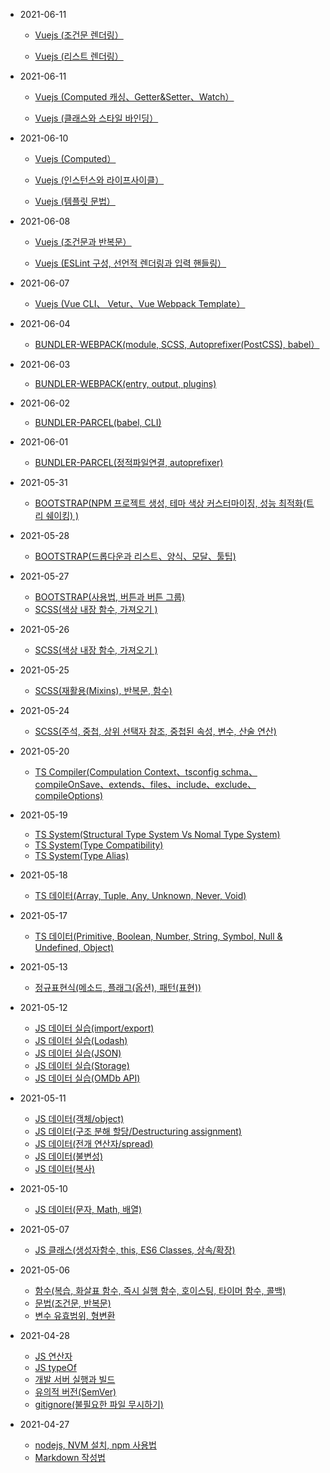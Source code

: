 - 2021-06-11

  - [Vuejs (조건문 렌더링）](https://digndkssud.github.io/20210614/if-show)
  
  - [Vuejs (리스트 렌더링）](https://digndkssud.github.io/20210614/listRendering)
  
- 2021-06-11

  - [Vuejs (Computed 캐싱、Getter&Setter、Watch）](https://digndkssud.github.io/20210611/computed)
  
  - [Vuejs (클래스와 스타일 바인딩）](https://digndkssud.github.io/20210611/class)
  
  
- 2021-06-10

  - [Vuejs (Computed）](https://digndkssud.github.io/20210610/computed)
  
  - [Vuejs (인스턴스와 라이프사이클）](https://digndkssud.github.io/20210610/instance)
   
  - [Vuejs (템플릿 문법）](https://digndkssud.github.io/20210610/template)


- 2021-06-08

  - [Vuejs (조건문과 반복문）](https://digndkssud.github.io/20210608/if-for)
   
  - [Vuejs (ESLint 구성, 선언적 렌더링과 입력 핸들링）](https://digndkssud.github.io/20210608/eslint)

- 2021-06-07

  - [Vuejs (Vue CLI、 Vetur、Vue Webpack Template）](https://digndkssud.github.io/20210607/vuejs)

- 2021-06-04

  - [BUNDLER-WEBPACK(module, SCSS, Autoprefixer(PostCSS), babel）](https://digndkssud.github.io/20210604/webpack)

- 2021-06-03

  - [BUNDLER-WEBPACK(entry, output, plugins)](https://digndkssud.github.io/20210603/webpack)
  
- 2021-06-02

  - [BUNDLER-PARCEL(babel, CLI)](https://digndkssud.github.io/20210602/parcel)
  
- 2021-06-01

  - [BUNDLER-PARCEL(정적파일연결, autoprefixer)](https://digndkssud.github.io/20210601/parcel)
  
- 2021-05-31

  - [BOOTSTRAP(NPM 프로젝트 생성, 테마 색상 커스터마이징, 성능 최적화(트리 쉐이킹) )](https://digndkssud.github.io/20210531/bootstrap)
  
- 2021-05-28

  - [BOOTSTRAP(드롭다운과 리스트、양식、모달、툴팁)](https://digndkssud.github.io/20210528/bootstrap)
  
- 2021-05-27

  - [BOOTSTRAP(사용법, 버튼과 버튼 그룹)](https://digndkssud.github.io/20210527/bootstrap)
  - [SCSS(색상 내장 함수, 가져오기 )](https://digndkssud.github.io/20210527/scss)

- 2021-05-26

  - [SCSS(색상 내장 함수, 가져오기 )](https://digndkssud.github.io/20210526/scss)

- 2021-05-25

  - [SCSS(재활용(Mixins), 반복문, 함수)](https://digndkssud.github.io/20210525/scss)

- 2021-05-24

  - [SCSS(주석, 중첩, 상위 선택자 참조, 중첩된 속성, 변수, 산술 연산)](https://digndkssud.github.io/20210524/scss)

- 2021-05-20

  - [TS Compiler(Compulation Context、tsconfig schma、compileOnSave、extends、files、include、exclude、compileOptions)](https://digndkssud.github.io/20210520/typeScript)
- 2021-05-19

  - [TS System(Structural Type System Vs Nomal Type System)](https://digndkssud.github.io/20210519/typesystem)
  - [TS System(Type Compatibility)](https://digndkssud.github.io/20210519/typeCompatibility)
  - [TS System(Type Alias)](https://digndkssud.github.io/20210519/type_Alias)


- 2021-05-18
 
  - [TS 데이터(Array, Tuple, Any, Unknown, Never, Void)](https://digndkssud.github.io/20210518/typescript_Essentials)

- 2021-05-17
  - [TS 데이터(Primitive, Boolean, Number, String, Symbol, Null & Undefined, Object)](https://digndkssud.github.io/20210517/typeAnnotation)
  
- 2021-05-13
  - [정규표현식(메소드, 플래그(옵션), 패턴(표현))](https://digndkssud.github.io/20210513/regexp)

- 2021-05-12

  - [JS 데이터 실습(import/export)](https://digndkssud.github.io/20210512/import_export)
  - [JS 데이터 실습(Lodash)](https://digndkssud.github.io/20210512/lodash)
  - [JS 데이터 실습(JSON)](https://digndkssud.github.io/20210512/json)
  - [JS 데이터 실습(Storage)](https://digndkssud.github.io/20210512/storage)
  - [JS 데이터 실습(OMDb API)](https://digndkssud.github.io/20210512/omdb)

- 2021-05-11

  - [JS 데이터(객체/object)](https://digndkssud.github.io/20210511/object)
  - [JS 데이터(구조 분해 할당/Destructuring assignment)](https://digndkssud.github.io/20210511/destructuring_assignment)
  - [JS 데이터(전개 연산자/spread)](https://digndkssud.github.io/20210511/spread)
  - [JS 데이터(불변성)](https://digndkssud.github.io/20210511/immutability)
  - [JS 데이터(복사)](https://digndkssud.github.io/20210511/copy)
  
- 2021-05-10

  - [JS 데이터(문자, Math, 배열)](https://digndkssud.github.io/20210510/javascriptData_1)

- 2021-05-07

  - [JS 클래스(생성자함수, this, ES6 Classes, 상속/확장)](https://digndkssud.github.io/20210507/JSClass)


- 2021-05-06

  - [함수(복습, 화살표 함수, 즉시 실행 함수, 호이스팅, 타이머 함수, 콜백)](https://digndkssud.github.io/20210506/function)  
  - [문법(조건문, 반복문)](https://digndkssud.github.io/20210506/Statement)  
  - [변수 유효범위, 형변환](https://digndkssud.github.io/20210506/Variable)

- 2021-04-28


  - [JS 연산자](https://digndkssud.github.io/operator)
  - [JS typeOf](https://digndkssud.github.io/JS-TEST)
  - [개발 서버 실행과 빌드](https://digndkssud.github.io/server)  
  - [유의적 버전(SemVer)](https://digndkssud.github.io/SemVer)  
  - [gitignore(불필요한 파일 무시하기)](https://digndkssud.github.io/gitignore)
  
  
- 2021-04-27


  - [nodejs, NVM 설치, npm 사용법](https://digndkssud.github.io/nodejs)  
  - [Markdown 작성법](https://digndkssud.github.io/markdown)
